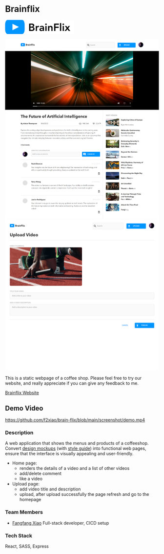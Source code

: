 # Brainflix

![logo](https://raw.githubusercontent.com/f2xiao/brain-flix/main/src/assets/logo/BrainFlix-logo.svg)

![Brainflix Home page](https://github.com/f2xiao/brain-flix/blob/main/screenshot/home_page.png)
![Brainflix Upload page](https://github.com/f2xiao/brain-flix/blob/main/screenshot/upload_page.png)

This is a static webpage of a coffee shop. Please feel free to try our website, and really appreciate if you can give any feedback to me.

[Brainflix Website](https://brain-flix.onrender.com)

## Demo Video

https://github.com/f2xiao/brain-flix/blob/main/screenshot/demo.mp4

### Description

A web application that shows the menus and products of a coffeeshop. Convert [design mockups](https://github.com/f2xiao/coffeeshop/blob/main/mockup/Coffee%20Shop%20Landing%20Page%20Mockup.pdf) (with [style guide](https://github.com/f2xiao/coffeeshop/blob/main/mockup/Coffee%20Shop%20Style%20Guide.pdf)) into functional web pages, ensure that the interface is visually appealing and user-friendly.

- Home page:
  - renders the details of a video and a list of other videos
  - add/delete comment
  - like a video
- Upload page:
  - add video title and description
  - upload, after upload successfully the page refresh and go to the homepage

### Team Members

- [Fangfang Xiao](https://github.com/f2xiao)
  Full-stack developer, CICD setup

### Tech Stack

React, SASS, Express
